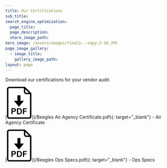 ```yaml
---
title: Our Certifications
sub_title:
search_engine_optimization:
  page_title:
  page_description:
  share_image_path:
hero_image: /assets/images/final3---copy-2-10.JPG
page_image_gallery:
  - image_title:
    gallery_image_path:
layout: page
---
```


Download our certifications for your vendor audit.

[![Air Agency Certificate](/assets/images/icons/pdf.svg)](/Beegles Air Agency Certificate.pdf){: target="_blank"} - Air Agency Certificate


[![Ops Specs](/assets/images/icons/pdf.svg)](/Beegles Ops Specs.pdf){: target="_blank"} - Ops Specs 

